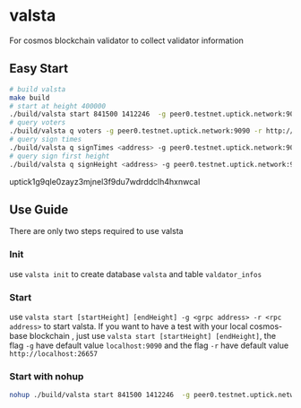# valsta
For cosmos blockchain validator to collect validator information

## Easy Start
```bash
# build valsta
make build
# start at height 400000
./build/valsta start 841500 1412246  -g peer0.testnet.uptick.network:9090 -r http://peer0.testnet.uptick.network:26657/
# query voters
./build/valsta q voters -g peer0.testnet.uptick.network:9090 -r http://peer0.testnet.uptick.network:26657/
# query sign times 
./build/valsta q signTimes <address> -g peer0.testnet.uptick.network:9090 -r http://peer0.testnet.uptick.network:26657/
# query sign first height 
./build/valsta q signHeight <address> -g peer0.testnet.uptick.network:9090 -r http://peer0.testnet.uptick.network:26657/
```
uptick1g9qle0zayz3mjnel3f9du7wdrddclh4hxnwcal
## Use Guide
There are only two steps required to use valsta
### Init
use `valsta init` to create database `valsta` and table `valdator_infos`
### Start
use `valsta start [startHeight] [endHeight] -g <grpc address> -r <rpc address>` to start valsta.
If you want to have a test with your local cosmos-base blockchain , just use `valsta start [startHeight] [endHeight]`,
the flag `-g` have default value `localhost:9090` and the flag `-r` have default value `http://localhost:26657`
### Start with nohup
```bash
nohup ./build/valsta start 841500 1412246  -g peer0.testnet.uptick.network:9090 -r http://peer0.testnet.uptick.network:26657/  > work.log 2>&1 & 
```
